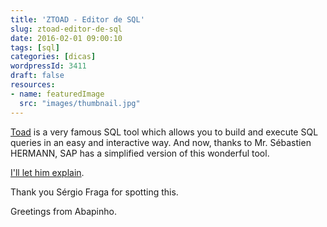 ```yaml
---
title: 'ZTOAD - Editor de SQL'
slug: ztoad-editor-de-sql
date: 2016-02-01 09:00:10
tags: [sql]
categories: [dicas]
wordpressId: 3411
draft: false
resources:
- name: featuredImage
  src: "images/thumbnail.jpg"
---
```

[Toad][1] is a very famous SQL tool which allows you to build and execute SQL queries in an easy and interactive way. And now, thanks to Mr. Sébastien HERMANN, SAP has a simplified version of this wonderful tool.

[I'll let him explain][2].

Thank you Sérgio Fraga for spotting this.

Greetings from Abapinho.

   [1]: http://www.toadworld.com
   [2]: http://scn.sap.com/community/abap/blog/2015/08/03/ztoad--open-sql-editor
